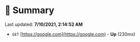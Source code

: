 # 📖 Summary
Last updated: **7/10/2021, 2:14:52 AM**

- `GET` [https://google.com](https://google.com) - **Up** (230ms)
